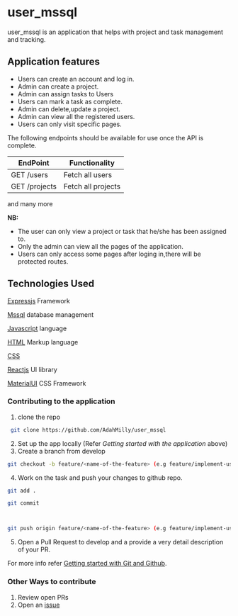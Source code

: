 # user_mssql
user_mssql is an application that helps with project and task management and tracking.

## Application features
 
  -   Users can create an account and log in.
  -  Admin can create a project.
  -  Admin can assign tasks to Users
  -   Users can mark a task as complete.
  -   Admin can delete,update a project.
  -  Admin can view all the registered users.
  -   Users can only visit specific pages.


The following endpoints should be available for use once the API is complete.

| EndPoint                          | Functionality                     |
| --------------------------------- | --------------------------------- |
| GET    /users                     | Fetch all users                   |
| GET     /projects                 | Fetch all projects                |

and many more


**NB:**

  -  The user can only view a project or task that he/she has been assigned to.
  -  Only the admin can view all the pages of the application.
  -  Users can only access some pages after loging in,there will be protected routes.


## Technologies Used

[Expressjs](https://expressjs.com/) Framework

[Mssql](https://www.microsoft.com/en-us/sql-server/sql-server-downloads) database management

[Javascript](https://en.wikipedia.org/wiki/JavaScript) language

[HTML](https://en.wikipedia.org/wiki/HTML) Markup language

[CSS](https://en.wikipedia.org/wiki/Cascading_Style_Sheets)

[Reactjs](https://reactjs.org/) UI library

[MaterialUI](https://mui.com/) CSS Framework


### Contributing to the application

 1. clone the repo

   ```sh
    git clone https://github.com/AdahMilly/user_mssql
   ```

 2. Set up the app locally (Refer *Getting started with the application* above)
 3. Create a branch from develop

   ```sh
   git checkout -b feature/<name-of-the-feature> (e.g feature/implement-user-login)
   ```

 4. Work on the task and push your changes to github repo.

   ```sh
   git add .

   git commit



   git push origin feature/<name-of-the-feature> (e.g feature/implement-user-login)
   ```

 5. Open a Pull Request to develop and a provide a very detail description of your PR.

 For more info refer [Getting started with Git and Github](https://towardsdatascience.com/getting-started-with-git-and-github-6fcd0f2d4ac6).

 ### Other Ways to contribute

  1. Review open PRs
  2. Open an [issue](https://help.github.com/en/articles/about-issues)
